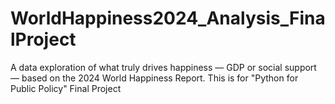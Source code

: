 # WorldHappiness2024_Analysis_FinalProject
A data exploration of what truly drives happiness — GDP or social support — based on the 2024 World Happiness Report. This is for "Python for Public Policy" Final Project
